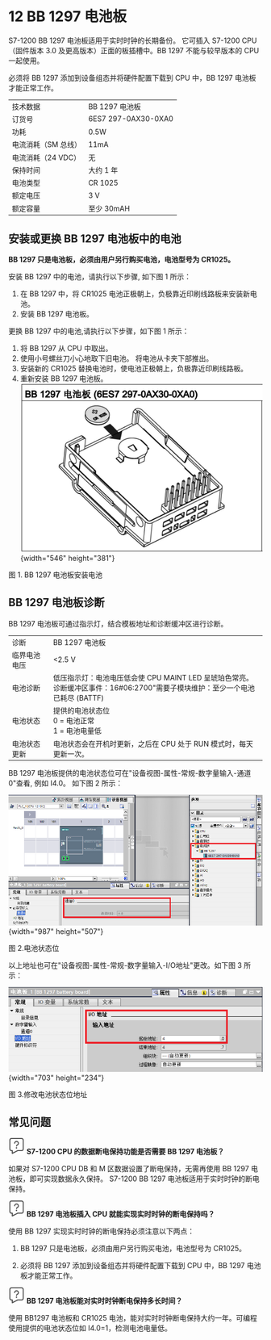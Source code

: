 # 12 BB 1297 电池板 

S7-1200 BB 1297 电池板适用于实时时钟的长期备份。 它可插入 S7-1200
CPU（固件版本 3.0 及更高版本）正面的板插槽中。BB 1297 不能与较早版本的
CPU 一起使用。

必须将 BB 1297 添加到设备组态并将硬件配置下载到 CPU 中，BB 1297
电池板才能正常工作。

|     |     |
| --- | --- |
| 技术数据 | BB 1297 电池板 |
| 订货号 | 6ES7 297-0AX30-0XA0 |
| 功耗  | 0.5W |
| 电流消耗（SM 总线） | 11mA |
| 电流消耗（24 VDC） | 无   |
| 保持时间 | 大约 1 年 |
| 电池类型 | CR 1025 |
| 额定电压 | 3 V |
| 额定容量 | 至少 30mAH |

## 安装或更换 BB 1297 电池板中的电池 

**BB 1297 只是电池板，必须由用户另行购买电池，电池型号为 CR1025。**

安装 BB 1297 中的电池，请执行以下步骤, 如下图 1 所示：
1. 在 BB 1297 中，将 CR1025
电池正极朝上，负极靠近印刷线路板来安装新电池。
2. 安装 BB 1297 电池板。

更换 BB 1297 中的电池,请执行以下步骤，如下图 1 所示：
1. 将 BB 1297 从 CPU 中取出。
2. 使用小号螺丝刀小心地取下旧电池。 将电池从卡夹下部推出。
3. 安装新的 CR1025 替换电池时，使电池正极朝上，负极靠近印刷线路板。
4. 重新安装 BB 1297 电池板。
![](images/12-01.png){width="546" height="381"}

图 1. BB 1297 电池板安装电池

## BB 1297 电池板诊断

BB 1297 电池板可通过指示灯，结合模板地址和诊断缓冲区进行诊断。

|     |     |
| --- | --- |
| 诊断  | BB 1297 电池板 |
| 临界电池电压 | <2.5 V |
| 电池诊断 | 低压指示灯：电池电压低会使 CPU MAINT LED 呈琥珀色常亮。  <br>诊断缓冲区事件：16#06:2700"需要子模块维护：至少一个电池已耗尽 (BATTF) |
| 电池状态 | 提供的电池状态位  <br>0 = 电池正常  <br>1 = 电池电量低 |
| 电池状态更新 | 电池状态会在开机时更新，之后在 CPU 处于 RUN 模式时，每天更新一次。 |

BB 1297 电池板提供的电池状态位可在"设备视图-属性-常规-数字量输入-通道0"查看,
例如 I4.0。 如下图 2 所示：

![](images/12-02.png){width="987" height="507"}

图 2.电池状态位

以上地址也可在"设备视图-属性-常规-数字量输入-I/O地址"更改。如下图 3
所示：

![](images/12-03.png){width="703" height="234"}

图 3.修改电池状态位地址

## 常见问题

![](../img/home/FAQ.png)  **S7-1200 CPU
的数据断电保持功能是否需要 BB 1297 电池板？**

如果对 S7-1200 CPU DB 和 M 区数据设置了断电保持，无需再使用 BB 1297
电池板，即可实现数据永久保持。 S7-1200 BB 1297
电池板适用于实时时钟的断电保持。

![](../img/home/FAQ.png)  **BB 1297 电池板插入 CPU
就能实现实时时钟的断电保持吗？**

使用 BB 1297 实现实时时钟的断电保持必须注意以下两点：

1. BB 1297 只是电池板，必须由用户另行购买电池，电池型号为 CR1025。

2. 必须将 BB 1297 添加到设备组态并将硬件配置下载到 CPU 中，BB 1297
电池板才能正常工作。

![](../img/home/FAQ.png)  **BB 1297
电池板能对实时时钟断电保持多长时间？**

使用 BB1297 电池板和 CR1025
电池，能对实时时钟断电保持大约一年。可编程使用提供的电池状态位如
I4.0=1，检测电池电量低。
